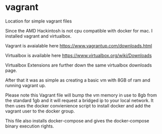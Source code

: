 # vagrant
Location for simple vagrant files

Since the AMD Hackintosh is not cpu compatible with docker for mac.  I installed vagrant and virtualbox.

Vagrant is avaialable here https://www.vagrantup.com/downloads.html

Virtualbox is available here https://www.virtualbox.org/wiki/Downloads

Virtualbox Extensions are further down the same virtualbox downloads page.

After that it was as simple as creating a basic vm with 8GB of ram and running vagrant up.

Please note this Vagrant file will bump the vm memory in use to 8gb from the standard 1gb and it will request a bridged ip to your local network. It then uses the docker convienience script to install docker and add the vagrant user to the docker group.

This file also installs docker-compose and gives the docker-compose binary execution rights.
